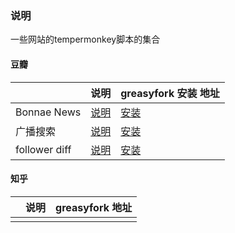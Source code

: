 ### 说明

一些网站的tempermonkey脚本的集合

#### 豆瓣

|| 说明 | greasyfork 安装 地址 |
|---|---|---|
| Bonnae News | [说明](https://github.com/harryhare/userscript/tree/master/douban_bonnae_news) | [安装](https://greasyfork.org/scripts/40424-bonnae-news-with-text) |
| 广播搜索|[说明](https://github.com/harryhare/userscript/tree/master/douban_broadcast_search)|[安装](https://greasyfork.org/scripts/370886-search-broadcast-for-douban) |
| follower diff |[说明](https://github.com/harryhare/userscript/tree/master/douban_follower_diff)|[安装](https://greasyfork.org/scripts/370020-follower-diff-for-douban) |


#### 知乎

||说明| greasyfork 地址|
|---|---|---|
||||
